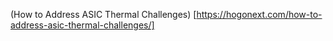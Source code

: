 (How to Address ASIC Thermal Challenges) [https://hogonext.com/how-to-address-asic-thermal-challenges/]